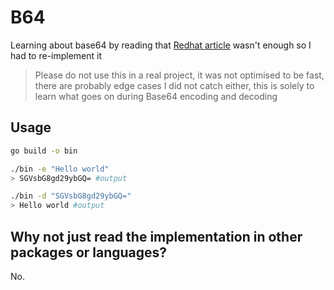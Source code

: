 # B64

Learning about base64 by reading that [Redhat article](https://www.redhat.com/sysadmin/base64-encoding#:~:text=How%20Base64%20works,formats%20and%20require%20simple%20text.) wasn't enough so I had to re-implement it

> Please do not use this in a real project, it was not optimised to be fast, there are probably edge cases I did not catch either, this is solely to learn what goes on during Base64 encoding and decoding

## Usage

```bash
go build -o bin

./bin -e "Hello world"
> SGVsbG8gd29ybGQ= #output

./bin -d "SGVsbG8gd29ybGQ="
> Hello world #output
```

## Why not just read the implementation in other packages or languages?

No.
